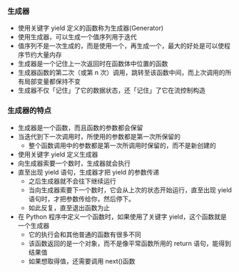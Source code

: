 ### 生成器

- 使用关键字 yield 定义的函数称为生成器(Generator)
- 使用生成器，可以生成一个值序列用于迭代
- 值序列不是一次生成的，而是使用一个，再生成一个，最大的好处是可以使程序节约大量内存
- 生成器是一个记住上一次返回时在函数体中位置的函数
- 生成器函数的第二次（或第 n 次）调用，跳转至该函数中间，而上次调用的所有局部变量都保持不变
- 生成器不仅「记住」了它的数据状态，还「记住」了它在流控制构造

### 生成器的特点

- 生成器是一个函数，而且函数的参数都会保留
- 当迭代到下一次调用时，所使用的参数都是第一次所保留的
    - 整个函数调用中的参数都是第一次所调用时保留的，而不是新创建的
- 使用关键字 yield 定义生成器
- 向生成器索要一个数时，生成器就会执行
- 直至出现 yield 语句，生成器才把 yield 的参数传递
    - 之后生成器就不会往下继续运行
    - 当向生成器索要下一个数时，它会从上次的状态开始运行，直至出现 yield 语句时，才把参数传给你，然后停下。
    - 如此反复，直至退出函数为止
- 在 Python 程序中定义一个函数时，如果使用了关键字 yield，这个函数就是一个生成器
    - 它的执行会和其他普通的函数有很多不同
    - 该函数返回的是一个对象，而不是像平常函数所用的 return 语句，能得到结果值
    - 如果想取得值，还需要调用 next()函数

    
